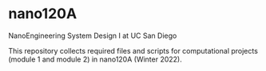 # nano120A
NanoEngineering System Design I at UC San Diego

This repository collects required files and scripts for computational projects (module 1 and module 2) in nano120A (Winter 2022).
